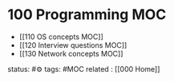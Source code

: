 
# 100 Programming MOC

- [[110 OS concepts MOC]]
- [[120 Interview questions MOC]]
- [[130 Network concepts MOC]]

status: #⚙️
tags: #MOC 
related : [[000 Home]]



